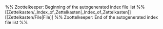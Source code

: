%% Zoottelkeeper: Beginning of the autogenerated index file list  %%
 [[Zettelkasten/_Index_of_Zettelkasten|_Index_of_Zettelkasten]]
 [[Zettelkasten/File|File]]
%% Zoottelkeeper: End of the autogenerated index file list  %%
